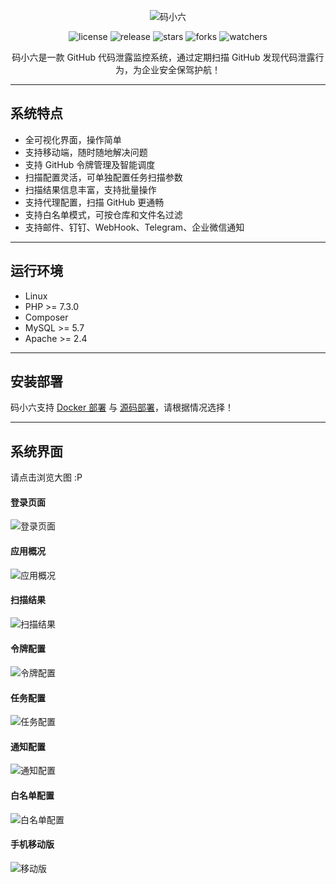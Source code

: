 <div align="center">

![码小六](https://4x99.github.io/snapshot/code6/logo.png)

![license](https://img.shields.io/github/license/4x99/code6?color=%231890FF&style=flat-square)
![release](https://img.shields.io/github/v/release/4x99/code6?color=%231890FF&sort=semver&style=flat-square)
![stars](https://img.shields.io/github/stars/4x99/code6?color=%231890FF&style=flat-square)
![forks](https://img.shields.io/github/forks/4x99/code6?color=%231890FF&style=flat-square)
![watchers](https://img.shields.io/github/watchers/4x99/code6?color=%231890FF&style=flat-square)

码小六是一款 GitHub 代码泄露监控系统，通过定期扫描 GitHub 发现代码泄露行为，为企业安全保驾护航！

</div>

---

## 系统特点
- 全可视化界面，操作简单
- 支持移动端，随时随地解决问题
- 支持 GitHub 令牌管理及智能调度
- 扫描配置灵活，可单独配置任务扫描参数
- 扫描结果信息丰富，支持批量操作
- 支持代理配置，扫描 GitHub 更通畅
- 支持白名单模式，可按仓库和文件名过滤
- 支持邮件、钉钉、WebHook、Telegram、企业微信通知

---

## 运行环境
- Linux
- PHP >= 7.3.0
- Composer
- MySQL >= 5.7
- Apache >= 2.4

---

## 安装部署
码小六支持 [Docker 部署](doc/deploy-docker.md) 与 [源码部署](doc/deploy-source.md)，请根据情况选择！

---

## 系统界面
请点击浏览大图 :P

#### 登录页面
![登录页面](https://4x99.github.io/snapshot/code6/login.png)

#### 应用概况
![应用概况](https://4x99.github.io/snapshot/code6/home.png)

#### 扫描结果
![扫描结果](https://4x99.github.io/snapshot/code6/code-leak.png)

#### 令牌配置
![令牌配置](https://4x99.github.io/snapshot/code6/config-token.png)

#### 任务配置
![任务配置](https://4x99.github.io/snapshot/code6/config-job.png)

#### 通知配置
![通知配置](https://4x99.github.io/snapshot/code6/config-notify.png)

#### 白名单配置
![白名单配置](https://4x99.github.io/snapshot/code6/config-whitelist.png)

#### 手机移动版
![移动版](https://4x99.github.io/snapshot/code6/mobile.png)
